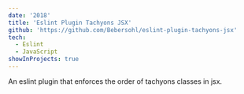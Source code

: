 ```yaml
---
date: '2018'
title: 'Eslint Plugin Tachyons JSX'
github: 'https://github.com/Bebersohl/eslint-plugin-tachyons-jsx'
tech:
  - Eslint
  - JavaScript
showInProjects: true
---
```


An eslint plugin that enforces the order of tachyons classes in jsx.

